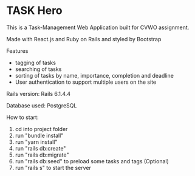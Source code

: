 # TASK Hero
This is a Task-Management Web Application built for CVWO assignment.

Made with React.js and Ruby on Rails and styled by Bootstrap

Features
- tagging of tasks
- searching of tasks
- sorting of tasks by name, importance, completion and deadline
- User authentication to support multiple users on the site

Rails version: Rails 6.1.4.4

Database used: PostgreSQL

How to start:
1) cd into project folder
2) run "bundle install"
3) run "yarn install"
4) run "rails db:create"
5) run "rails db:migrate"
6) run "rails db:seed" to preload some tasks and tags (Optional)
7) run "rails s" to start the server

